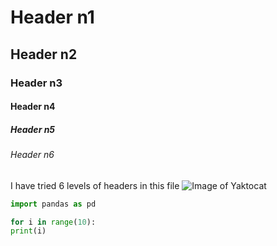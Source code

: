 # Header n1
## Header n2
### Header n3
#### Header n4
##### Header n5
###### Header n6

I have tried 6 levels of headers in this file
![Image of Yaktocat](https://octodex.github.com/images/yaktocat.png)

```python
import pandas as pd

for i in range(10):
print(i)
```
